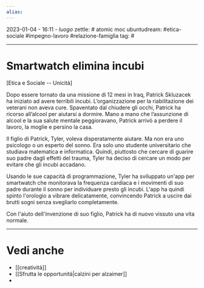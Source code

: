 ```yaml
---
alias: 
---
```

2023-01-04 - 16:11 - *luogo*
zettle: # atomic moc
ubuntudream: #etica-sociale #impegno-lavoro #relazione-famiglia 
tag: #

---
# Smartwatch elimina incubi
[Etica e Sociale -- Unicità]

Dopo essere tornato da una missione di 12 mesi in Iraq, Patrick Skluzacek ha iniziato ad avere terribili incubi. L’organizzazione per la riabilitazione dei veterani non aveva cure. Spaventato dal chiudere gli occhi, Patrick ha ricorso all’alcool per aiutarsi a dormire. Mano a mano che l’assunzione di alcool e la sua salute mentale peggioravano, Patrick arrivò a perdere il lavoro, la moglie e persino la casa.

Il figlio di Patrick, Tyler, voleva disperatamente aiutare. Ma non era uno psicologo o un esperto del sonno. Era solo uno studente universitario che studiava matematica e informatica. Quindi, piuttosto che cercare di guarire suo padre dagli effetti del trauma, Tyler ha deciso di cercare un modo per evitare che gli incubi accadano.

Usando le sue capacità di programmazione, Tyler ha sviluppato un'app per smartwatch che monitorava la frequenza cardiaca e i movimenti di suo padre durante il sonno per individuare presto gli incubi. L'app ha quindi spinto l'orologio a vibrare delicatamente, convincendo Patrick a uscire dai brutti sogni senza svegliarlo completamente.

Con l'aiuto dell'invenzione di suo figlio, Patrick ha di nuovo vissuto una vita normale.



---
# Vedi anche
- [[creatività]]
- [[Sfrutta le opportunità|calzini per alzaimer]]
- 